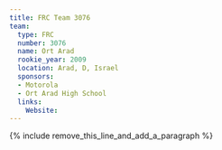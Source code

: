 ```yaml
---
title: FRC Team 3076
team:
  type: FRC
  number: 3076
  name: Ort Arad
  rookie_year: 2009
  location: Arad, D, Israel
  sponsors:
  - Motorola
  - Ort Arad High School
  links:
    Website:
---
```


{% include remove_this_line_and_add_a_paragraph %}